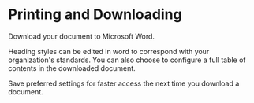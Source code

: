 # Printing and Downloading

Download your document to Microsoft Word. 

Heading styles can be edited in word to correspond with your organization's standards. You can also choose to configure a full table of contents in the downloaded document. 

Save preferred settings for faster access the next time you download a document.
